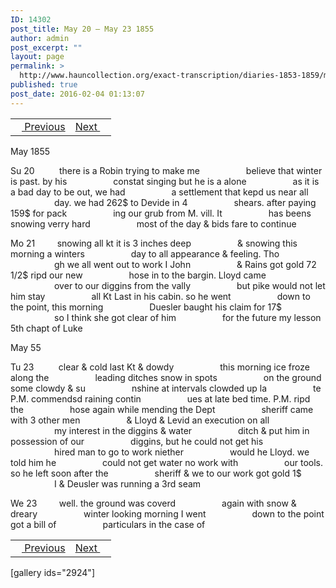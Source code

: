 ```yaml
---
ID: 14302
post_title: May 20 – May 23 1855
author: admin
post_excerpt: ""
layout: page
permalink: >
  http://www.hauncollection.org/exact-transcription/diaries-1853-1859/may-20-may-23-1855/
published: true
post_date: 2016-02-04 01:13:07
---
```

<table style="width: 100%;" align="center">
<tbody>
<tr>
<td><a href="http://www.hauncollection.org/version-2/diaries-1853-1859/may-16-may-20-1855/"><img src="https://lh3.googleusercontent.com/-EFJpxxNiPNw/VqgtWBCZrMI/AAAAAAAAAFU/WfY4lPFWWkg/s800-Ic42/Soeb-Plain-Arrows-8-10px.png" alt="" width="10" height="10" /> Previous</a></td>
<td style="text-align: right;"><a href="http://www.hauncollection.org/version-2/diaries-1853-1859/may-23-may-26-1855/">Next <img src="https://lh3.googleusercontent.com/-67k0cYlpXHw/VqgtWKz1MXI/AAAAAAAAAFU/k9PW_Piyurk/s800-Ic42/Soeb-Plain-Arrows-5-10px.png" alt="" width="10" height="10" /></a></td>
</tr>
</tbody>
</table>
May 1855

Su 20          there is a Robin trying to make me
<span style="margin-left: 70px;">believe that winter is past. by his
<span style="margin-left: 70px;">constat singing but he is a alone
<span style="margin-left: 70px;">as it is a bad day to be out, we had
<span style="margin-left: 70px;">a settlement that kepd us near all
<span style="margin-left: 70px;">day. we had 262$ to Devide in 4
<span style="margin-left: 70px;">shears. after paying 159$ for pack
<span style="margin-left: 70px;">ing our grub from M. vill. It
<span style="margin-left: 70px;">has beens snowing verry hard
<span style="margin-left: 70px;">most of the day &amp; bids fare to continue</span></span></span></span></span></span></span></span></span>

Mo 21         snowing all kt it is 3 inches deep
<span style="margin-left: 70px;">&amp; snowing this morning a winters
<span style="margin-left: 70px;">day to all appearance &amp; feeling. Tho
<span style="margin-left: 70px;">gh we all went out to work I John
<span style="margin-left: 70px;">&amp; Rains got gold 72 1/2$ ripd our new
<span style="margin-left: 70px;">hose in to the bargin. Lloyd came
<span style="margin-left: 70px;">over to our diggins from the vally
<span style="margin-left: 70px;">but pike would not let him stay
<span style="margin-left: 70px;">all Kt Last in his cabin. so he went
<span style="margin-left: 70px;">down to the point, this morning
<span style="margin-left: 70px;">Duesler baught his claim for 17$
<span style="margin-left: 70px;">so I think she got clear of him
<span style="margin-left: 70px;">for the future my lesson 5th chapt of Luke</span></span></span></span></span></span></span></span></span></span></span></span>

May 55

Tu 23          clear &amp; cold last Kt &amp; dowdy
<span style="margin-left: 70px;">this morning ice froze along the
<span style="margin-left: 70px;">leading ditches snow in spots
<span style="margin-left: 70px;">on the ground some clowdy &amp; su
<span style="margin-left: 70px;">nshine at intervals clowded up la
<span style="margin-left: 70px;">te P.M. commendsd raining contin
<span style="margin-left: 70px;">ues at late bed time. P.M. ripd the
<span style="margin-left: 70px;">hose again while mending the Dept
<span style="margin-left: 70px;">sheriff came with 3 other men
<span style="margin-left: 70px;">&amp; Lloyd &amp; Levid an execution on all
<span style="margin-left: 70px;">my interest in the diggins &amp; water
<span style="margin-left: 70px;">ditch &amp; put him in possession of our
<span style="margin-left: 70px;">diggins, but he could not get his
<span style="margin-left: 70px;">hired man to go to work niether
<span style="margin-left: 70px;">would he Lloyd. we told him he
<span style="margin-left: 70px;">could not get water no work with
<span style="margin-left: 70px;">our tools. so he left soon after the
<span style="margin-left: 70px;">sheriff &amp; we to our work got gold 1$
<span style="margin-left: 70px;">I &amp; Deusler was running a 3rd seam</span></span></span></span></span></span></span></span></span></span></span></span></span></span></span></span></span></span>

We 23         well. the ground was coverd
<span style="margin-left: 70px;">again with snow &amp; dreary
<span style="margin-left: 70px;">winter looking morning I went
<span style="margin-left: 70px;">down to the point got a bill of
<span style="margin-left: 70px;">particulars in the case of</span></span></span></span>
<table style="width: 100%;" align="center">
<tbody>
<tr>
<td><a href="http://www.hauncollection.org/version-2/diaries-1853-1859/may-16-may-20-1855/"><img src="https://lh3.googleusercontent.com/-EFJpxxNiPNw/VqgtWBCZrMI/AAAAAAAAAFU/WfY4lPFWWkg/s800-Ic42/Soeb-Plain-Arrows-8-10px.png" alt="" width="10" height="10" /> Previous</a></td>
<td style="text-align: right;"><a href="http://www.hauncollection.org/version-2/diaries-1853-1859/may-23-may-26-1855/">Next <img src="https://lh3.googleusercontent.com/-67k0cYlpXHw/VqgtWKz1MXI/AAAAAAAAAFU/k9PW_Piyurk/s800-Ic42/Soeb-Plain-Arrows-5-10px.png" alt="" width="10" height="10" /></a></td>
</tr>
</tbody>
</table>
[gallery ids="2924"]